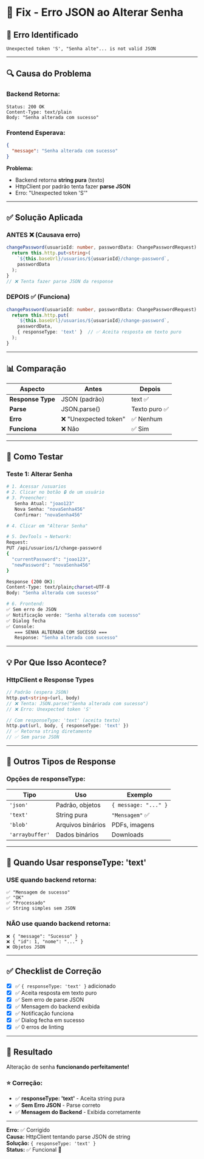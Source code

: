 # 🔧 Fix - Erro JSON ao Alterar Senha

## 🐛 Erro Identificado

```
Unexpected token 'S', "Senha alte"... is not valid JSON
```

---

## 🔍 Causa do Problema

### **Backend Retorna:**
```
Status: 200 OK
Content-Type: text/plain
Body: "Senha alterada com sucesso"
```

### **Frontend Esperava:**
```json
{
  "message": "Senha alterada com sucesso"
}
```

**Problema:**
- Backend retorna **string pura** (texto)
- HttpClient por padrão tenta fazer **parse JSON**
- Erro: "Unexpected token 'S'"

---

## ✅ Solução Aplicada

### **ANTES** ❌ (Causava erro)

```typescript
changePassword(usuarioId: number, passwordData: ChangePasswordRequest): Observable<string> {
  return this.http.put<string>(
    `${this.baseUrl}/usuarios/${usuarioId}/change-password`, 
    passwordData
  );
}
// ❌ Tenta fazer parse JSON da response
```

### **DEPOIS** ✅ (Funciona)

```typescript
changePassword(usuarioId: number, passwordData: ChangePasswordRequest): Observable<string> {
  return this.http.put(
    `${this.baseUrl}/usuarios/${usuarioId}/change-password`, 
    passwordData,
    { responseType: 'text' }  // ✅ Aceita resposta em texto puro
  );
}
```

---

## 📊 Comparação

| Aspecto | Antes | Depois |
|---------|-------|--------|
| **Response Type** | JSON (padrão) | text ✅ |
| **Parse** | JSON.parse() | Texto puro ✅ |
| **Erro** | ❌ "Unexpected token" | ✅ Nenhum |
| **Funciona** | ❌ Não | ✅ Sim |

---

## 🧪 Como Testar

### **Teste 1: Alterar Senha**

```bash
# 1. Acessar /usuarios
# 2. Clicar no botão 🔒 de um usuário
# 3. Preencher:
   Senha Atual: "joao123"
   Nova Senha: "novaSenha456"
   Confirmar: "novaSenha456"

# 4. Clicar em "Alterar Senha"

# 5. DevTools → Network:
Request:
PUT /api/usuarios/1/change-password
{
  "currentPassword": "joao123",
  "newPassword": "novaSenha456"
}

Response (200 OK):
Content-Type: text/plain;charset=UTF-8
Body: "Senha alterada com sucesso"

# 6. Frontend:
✅ Sem erro de JSON
✅ Notificação verde: "Senha alterada com sucesso"
✅ Dialog fecha
✅ Console:
   === SENHA ALTERADA COM SUCESSO ===
   Response: "Senha alterada com sucesso"
```

---

## 💡 Por Que Isso Acontece?

### **HttpClient e Response Types**

```typescript
// Padrão (espera JSON)
http.put<string>(url, body)
// ❌ Tenta: JSON.parse("Senha alterada com sucesso")
// ❌ Erro: Unexpected token 'S'

// Com responseType: 'text' (aceita texto)
http.put(url, body, { responseType: 'text' })
// ✅ Retorna string diretamente
// ✅ Sem parse JSON
```

---

## 📝 Outros Tipos de Response

### **Opções de responseType:**

| Tipo | Uso | Exemplo |
|------|-----|---------|
| `'json'` | Padrão, objetos | `{ message: "..." }` |
| `'text'` | String pura | `"Mensagem"` ✅ |
| `'blob'` | Arquivos binários | PDFs, imagens |
| `'arraybuffer'` | Dados binários | Downloads |

---

## 🔄 Quando Usar responseType: 'text'

### **USE quando backend retorna:**

```
✅ "Mensagem de sucesso"
✅ "OK"
✅ "Processado"
✅ String simples sem JSON
```

### **NÃO use quando backend retorna:**

```
❌ { "message": "Sucesso" }
❌ { "id": 1, "nome": "..." }
❌ Objetos JSON
```

---

## ✅ Checklist de Correção

- [x] ✅ `{ responseType: 'text' }` adicionado
- [x] ✅ Aceita resposta em texto puro
- [x] ✅ Sem erro de parse JSON
- [x] ✅ Mensagem do backend exibida
- [x] ✅ Notificação funciona
- [x] ✅ Dialog fecha em sucesso
- [x] ✅ 0 erros de linting

---

## 🎉 Resultado

Alteração de senha **funcionando perfeitamente!**

### ⭐ Correção:

- ✅ **responseType: 'text'** - Aceita string pura
- ✅ **Sem Erro JSON** - Parse correto
- ✅ **Mensagem do Backend** - Exibida corretamente

---

**Erro:** ✅ Corrigido  
**Causa:** HttpClient tentando parse JSON de string  
**Solução:** `{ responseType: 'text' }`  
**Status:** ✅ Funcional 🚀
